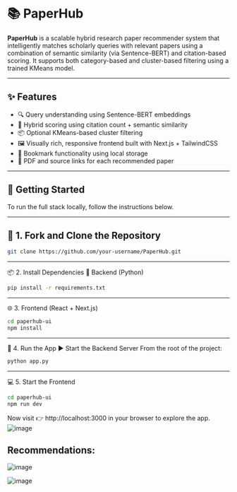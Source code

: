 # 📚 PaperHub

**PaperHub** is a scalable hybrid research paper recommender system that intelligently matches scholarly queries with relevant papers using a combination of semantic similarity (via Sentence-BERT) and citation-based scoring. It supports both category-based and cluster-based filtering using a trained KMeans model.

---

## ✨ Features

- 🔍 Query understanding using Sentence-BERT embeddings
- 🧠 Hybrid scoring using citation count + semantic similarity
- 📦 Optional KMeans-based cluster filtering
- 🖼️ Visually rich, responsive frontend built with Next.js + TailwindCSS
- 💾 Bookmark functionality using local storage
- 📄 PDF and source links for each recommended paper

---

## 🚀 Getting Started

To run the full stack locally, follow the instructions below.

---

## 📁 1. Fork and Clone the Repository

```sh
git clone https://github.com/your-username/PaperHub.git
```
---
📦 2. Install Dependencies
🔧 Backend (Python)
```sh
pip install -r requirements.txt
```
---
🌐 3. Frontend (React + Next.js)
```sh
cd paperhub-ui
npm install
```
---
🧠 4. Run the App
▶️ Start the Backend Server
From the root of the project:
```sh
python app.py
```
---
💻 5. Start the Frontend
```sh
cd paperhub-ui
npm run dev
```
Now visit 👉 http://localhost:3000 in your browser to explore the app.
![image](https://github.com/user-attachments/assets/e4e30e67-c26f-4b1d-a111-cab3913336ad)
## Recommendations:
![image](https://github.com/user-attachments/assets/c628629d-9cd5-4a0c-956d-d16ec4738fef)

![image](https://github.com/user-attachments/assets/d5d13a4a-a0d2-4ddc-89c4-6dd5cfde4a43)



